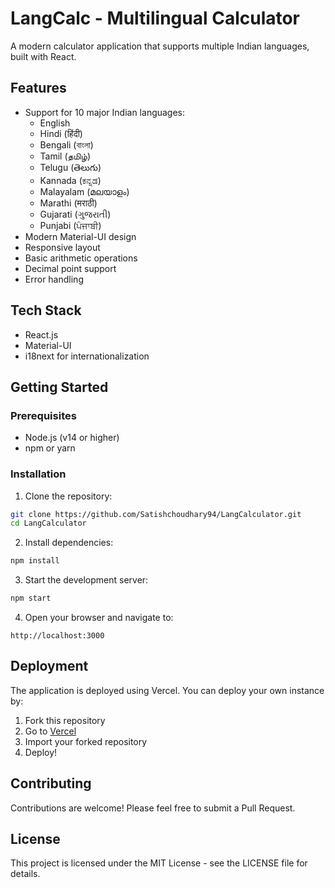 # LangCalc - Multilingual Calculator

A modern calculator application that supports multiple Indian languages, built with React.

## Features

- Support for 10 major Indian languages:
  - English
  - Hindi (हिंदी)
  - Bengali (বাংলা)
  - Tamil (தமிழ்)
  - Telugu (తెలుగు)
  - Kannada (ಕನ್ನಡ)
  - Malayalam (മലയാളം)
  - Marathi (मराठी)
  - Gujarati (ગુજરાતી)
  - Punjabi (ਪੰਜਾਬੀ)
- Modern Material-UI design
- Responsive layout
- Basic arithmetic operations
- Decimal point support
- Error handling

## Tech Stack

- React.js
- Material-UI
- i18next for internationalization

## Getting Started

### Prerequisites

- Node.js (v14 or higher)
- npm or yarn

### Installation

1. Clone the repository:
```bash
git clone https://github.com/Satishchoudhary94/LangCalculator.git
cd LangCalculator
```

2. Install dependencies:
```bash
npm install
```

3. Start the development server:
```bash
npm start
```

4. Open your browser and navigate to:
```
http://localhost:3000
```

## Deployment

The application is deployed using Vercel. You can deploy your own instance by:

1. Fork this repository
2. Go to [Vercel](https://vercel.com)
3. Import your forked repository
4. Deploy!

## Contributing

Contributions are welcome! Please feel free to submit a Pull Request.

## License

This project is licensed under the MIT License - see the LICENSE file for details. 